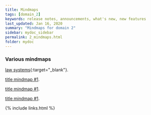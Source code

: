 ```yaml
---
title: Mindmaps
tags: [domain_2]
keywords: release notes, announcements, what's new, new features
last_updated: Jan 16, 2020
summary: "Mindmaps for domain 2"
sidebar: mydoc_sidebar
permalink: 2_mindmaps.html
folder: mydoc
---
```


### Various mindmaps

[law systems](https://app.gitmind.com/doc/6ae44959){:target="_blank"}.

[title mindmap #1](https://github.com/tomjoht/jekylldoctheme-separate-outputs).

[title mindmap #1](https://github.com/tomjoht/jekylldoctheme-separate-outputs).

[title mindmap #1](https://github.com/tomjoht/jekylldoctheme-separate-outputs).



{% include links.html %}
